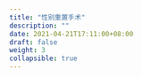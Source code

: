 ```yaml
---
title: "性别重置手术"
description: ""
date: 2021-04-21T17:11:00+08:00
draft: false
weight: 3
collapsible: true
---
```


